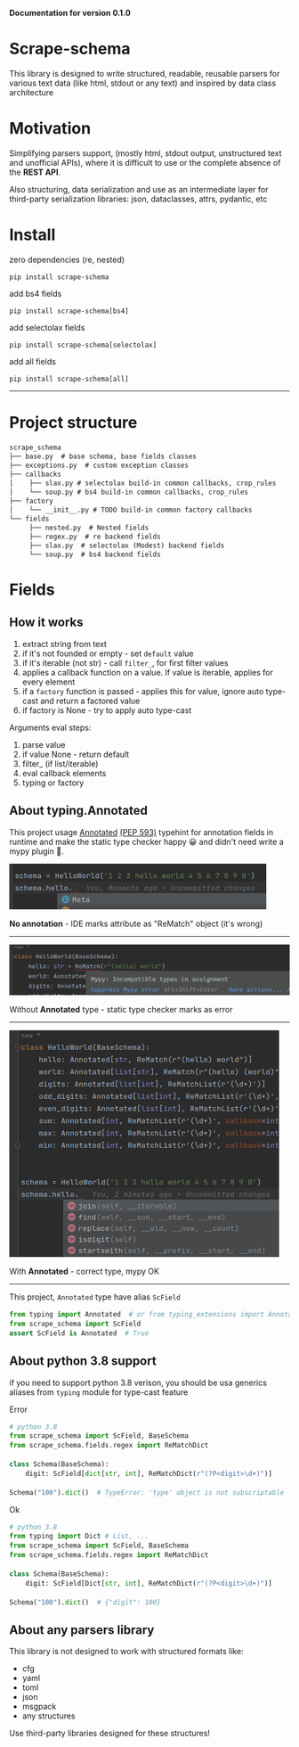 **Documentation for version 0.1.0**

# Scrape-schema

This library is designed to write structured, readable, 
reusable parsers for various text data (like html, stdout or any text) and 
inspired by data class architecture

# Motivation
Simplifying parsers support, (mostly html, stdout output, unstructured text and unofficial APIs), 
where it is difficult to use or the complete absence of the **REST API**.

Also structuring, data serialization and use as an intermediate layer 
for third-party serialization libraries: json, dataclasses, attrs, pydantic, etc

# Install
zero dependencies (re, nested)
```shell
pip install scrape-schema
```
add bs4 fields
```shell
pip install scrape-schema[bs4]
```

add selectolax fields
```shell
pip install scrape-schema[selectolax]
```
add all fields
```shell
pip install scrape-schema[all]
```
____
# Project structure
```
scrape_schema
├── base.py  # base schema, base fields classes 
├── exceptions.py  # custom exception classes
├── callbacks
│    ├── slax.py # selectolax build-in common callbacks, crop_rules
│    └── soup.py # bs4 build-in common callbacks, crop_rules
├── factory
│    └── __init__.py # TODO build-in common factory callbacks
└── fields
     ├── nested.py  # Nested fields
     ├── regex.py  # re backend fields
     ├── slax.py  # selectolax (Modest) backend fields
     └── soup.py  # bs4 backend fields
```

# Fields
## How it works
1. extract string from text
2. if it's not founded or empty - set `default` value
3. if it's iterable (not str) - call `filter_`, for first filter values
4. applies a callback function on a value. If value is iterable, applies for every element
5. if a `factory` function is passed - applies this for value, ignore auto type-cast and return a factored value
6. if factory is None - try to apply auto type-cast

Arguments eval steps:

1. parse value
2. if value None - return default
3. filter_ (if list/iterable)
4. eval callback elements
5. typing or factory

## About typing.Annotated 

This project usage [Annotated](https://docs.python.org/3/library/typing.html#typing.Annotated)
[(PEP 593)](https://peps.python.org/pep-0593/) typehint for annotation fields in runtime
and make the static type checker happy 😀 and didn't need write a mypy plugin 🤯.

![img_2.png](imgs/img_2.png)

**No annotation** - IDE marks attribute as "ReMatch" object (it's wrong)
____

![img_1.png](imgs/img_1.png)

Without **Annotated** type - static type checker marks as error
____

![img_3.png](imgs/img_3.png)

With **Annotated** - correct type, mypy OK
____

This project, `Annotated` type have alias `ScField`
```python
from typing import Annotated  # or from typing_extensions import Annotated
from scrape_schema import ScField
assert ScField is Annotated  # True
```
## About python 3.8 support

if you need to support python 3.8 verison, you should be usa generics aliases from `typing` module for type-cast feature

Error
```python
# python 3.8
from scrape_schema import ScField, BaseSchema
from scrape_schema.fields.regex import ReMatchDict

class Schema(BaseSchema):
    digit: ScField[dict[str, int], ReMatchDict(r"(?P<digit>\d+)")]

Schema("100").dict()  # TypeError: 'type' object is not subscriptable
```
Ok
```python
# python 3.8
from typing import Dict # List, ...
from scrape_schema import ScField, BaseSchema
from scrape_schema.fields.regex import ReMatchDict

class Schema(BaseSchema):
    digit: ScField[Dict[str, int], ReMatchDict(r"(?P<digit>\d+)")]

Schema("100").dict()  # {"digit": 100}
```

## About any parsers library
This library is not designed to work with structured formats like:

* cfg
* yaml
* toml
* json
* msgpack
* any structures

Use third-party libraries designed for these structures!
